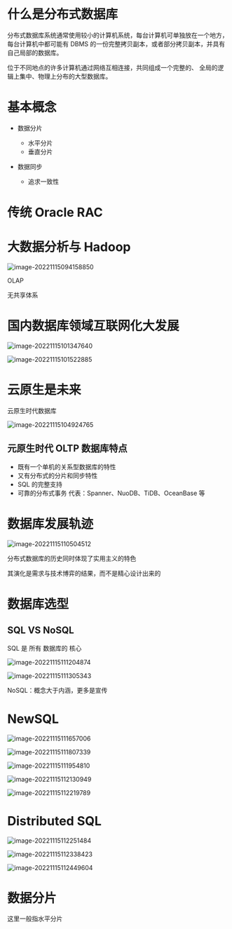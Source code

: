 # 什么是分布式数据库

分布式数据库系统通常使用较小的计算机系统，每台计算机可单独放在一个地方，每台计算机中都可能有 DBMS 的一份完整拷贝副本，或者部分拷贝副本，并具有自己局部的数据库。

位于不同地点的许多计算机通过网络互相连接，共同组成一个完整的、 全局的逻辑上集中、物理上分布的大型数据库。

# 基本概念

- 数据分片

  - 水平分片
  - 垂直分片

- 数据同步
  - 追求一致性

# 传统 Oracle RAC

# 大数据分析与 Hadoop

![image-20221115094158850](https://muyids.oss-cn-beijing.aliyuncs.com/img/image-20221115094158850.png)

OLAP

无共享体系

# 国内数据库领域互联网化大发展

![image-20221115101347640](https://muyids.oss-cn-beijing.aliyuncs.com/img/image-20221115101347640.png)

![image-20221115101522885](https://muyids.oss-cn-beijing.aliyuncs.com/img/image-20221115101522885.png)

# 云原生是未来

云原生时代数据库

![image-20221115104924765](https://muyids.oss-cn-beijing.aliyuncs.com/img/image-20221115104924765.png)

## 元原生时代 OLTP 数据库特点

- 既有一个单机的关系型数据库的特性
- 又有分布式的分片和同步特性
- SQL 的完整支持
- 可靠的分布式事务
  代表：Spanner、NuoDB、TiDB、OceanBase 等

# 数据库发展轨迹

![image-20221115110504512](https://muyids.oss-cn-beijing.aliyuncs.com/img/image-20221115110504512.png)

分布式数据库的历史同时体现了实用主义的特色

其演化是需求与技术博弈的结果，而不是精心设计出来的

# 数据库选型

## SQL VS NoSQL

SQL 是 所有 数据库的 核心

![image-20221115111204874](https://muyids.oss-cn-beijing.aliyuncs.com/img/image-20221115111204874.png)

![image-20221115111305343](https://muyids.oss-cn-beijing.aliyuncs.com/img/image-20221115111305343.png)

NoSQL：概念大于内涵，更多是宣传

# NewSQL

![image-20221115111657006](https://muyids.oss-cn-beijing.aliyuncs.com/img/image-20221115111657006.png)

![image-20221115111807339](https://muyids.oss-cn-beijing.aliyuncs.com/img/image-20221115111807339.png)

![image-20221115111954810](https://muyids.oss-cn-beijing.aliyuncs.com/img/image-20221115111954810.png)

![image-20221115112130949](https://muyids.oss-cn-beijing.aliyuncs.com/img/image-20221115112130949.png)

![image-20221115112219789](https://muyids.oss-cn-beijing.aliyuncs.com/img/image-20221115112219789.png)

# Distributed SQL

![image-20221115112251484](https://muyids.oss-cn-beijing.aliyuncs.com/img/image-20221115112251484.png)

![image-20221115112338423](https://muyids.oss-cn-beijing.aliyuncs.com/img/image-20221115112338423.png)

![image-20221115112449604](https://muyids.oss-cn-beijing.aliyuncs.com/img/image-20221115112449604.png)

# 数据分片

这里一般指水平分片
